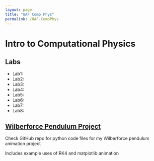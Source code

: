 ```yaml
---
layout: page
title: "UAF Comp Phys"
permalink: /UAF-CompPhys
---
```


# Intro to Computational Physics

## Labs

- Lab1: 
- Lab2:
- Lab3:
- Lab4: 
- Lab5:
- Lab6:
- Lab7:
- Lab8:



## [Wilberforce Pendulum Project](UAF-CompPhys/WilberforceProject.md)
Check GitHub repo for python code files for my Wilberforce pendulum animation project

Includes example uses of RK4 and matplotlib.animation

